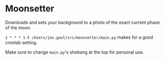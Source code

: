 # Moonsetter

Downloads and sets your background to a photo of the exact current phase of the moon.

`1 * * * 1-5 /Users/jon.gaul/src/moonsetter/main.py` makes for a good crontab setting.

Make sure to change `main.py`'s shebang at the top for personal use.
